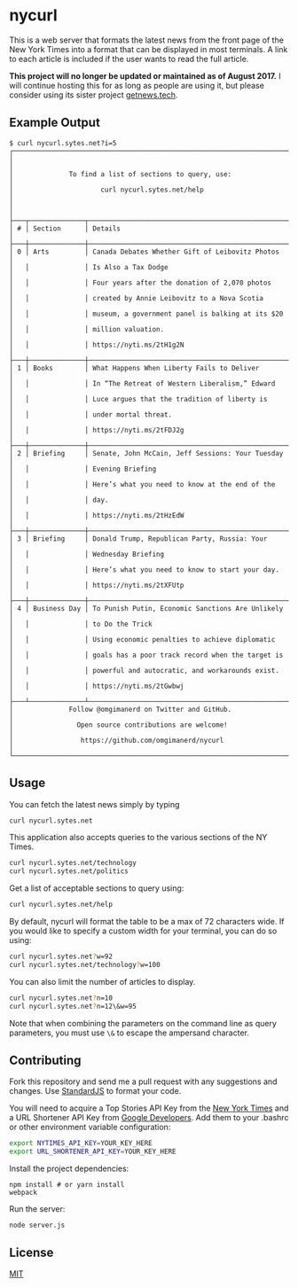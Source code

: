 # nycurl
This is a web server that formats the latest news from the front page of the
New York Times into a format that can be displayed in most terminals. A link
to each article is included if the user wants to read the full article.

**This project will no longer be updated or maintained as of August 2017.** I
will continue hosting this for as long as people are using it, but please
consider using its sister project
[getnews.tech](https://github.com/omgimanerd/getnews.tech).

## Example Output
```
$ curl nycurl.sytes.net?i=5
┌──────────────────────────────────────────────────────────────────────┐
│                                                                      │
│              To find a list of sections to query, use:               │
│                      curl nycurl.sytes.net/help                      │
│                                                                      │
├───┬──────────────┬───────────────────────────────────────────────────┤
│ # │ Section      │ Details                                           │
├───┼──────────────┼───────────────────────────────────────────────────┤
│ 0 │ Arts         │ Canada Debates Whether Gift of Leibovitz Photos   │
│   │              │ Is Also a Tax Dodge                               │
│   │              │ Four years after the donation of 2,070 photos     │
│   │              │ created by Annie Leibovitz to a Nova Scotia       │
│   │              │ museum, a government panel is balking at its $20  │
│   │              │ million valuation.                                │
│   │              │ https://nyti.ms/2tH1g2N                           │
├───┼──────────────┼───────────────────────────────────────────────────┤
│ 1 │ Books        │ What Happens When Liberty Fails to Deliver        │
│   │              │ In “The Retreat of Western Liberalism,” Edward    │
│   │              │ Luce argues that the tradition of liberty is      │
│   │              │ under mortal threat.                              │
│   │              │ https://nyti.ms/2tFDJ2g                           │
├───┼──────────────┼───────────────────────────────────────────────────┤
│ 2 │ Briefing     │ Senate, John McCain, Jeff Sessions: Your Tuesday  │
│   │              │ Evening Briefing                                  │
│   │              │ Here’s what you need to know at the end of the    │
│   │              │ day.                                              │
│   │              │ https://nyti.ms/2tHzEdW                           │
├───┼──────────────┼───────────────────────────────────────────────────┤
│ 3 │ Briefing     │ Donald Trump, Republican Party, Russia: Your      │
│   │              │ Wednesday Briefing                                │
│   │              │ Here’s what you need to know to start your day.   │
│   │              │ https://nyti.ms/2tXFUtp                           │
├───┼──────────────┼───────────────────────────────────────────────────┤
│ 4 │ Business Day │ To Punish Putin, Economic Sanctions Are Unlikely  │
│   │              │ to Do the Trick                                   │
│   │              │ Using economic penalties to achieve diplomatic    │
│   │              │ goals has a poor track record when the target is  │
│   │              │ powerful and autocratic, and workarounds exist.   │
│   │              │ https://nyti.ms/2tGwbwj                           │
├───┴──────────────┴───────────────────────────────────────────────────┤
│              Follow @omgimanerd on Twitter and GitHub.               │
│                Open source contributions are welcome!                │
│                 https://github.com/omgimanerd/nycurl                 │
└──────────────────────────────────────────────────────────────────────┘
```

## Usage
You can fetch the latest news simply by typing  
```bash
curl nycurl.sytes.net
```
This application also accepts queries to the various sections of the NY Times.
```bash
curl nycurl.sytes.net/technology
curl nycurl.sytes.net/politics
```
Get a list of acceptable sections to query using:
```bash
curl nycurl.sytes.net/help
```
By default, nycurl will format the table to be a max of 72 characters wide.
If you would like to specify a custom width for your terminal, you can do so
using:
```bash
curl nycurl.sytes.net?w=92
curl nycurl.sytes.net/technology?w=100
```
You can also limit the number of articles to display.
```bash
curl nycurl.sytes.net?n=10
curl nycurl.sytes.net?n=12\&w=95
```
Note that when combining the parameters on the command line as query parameters,
you must use `\&` to escape the ampersand character.

## Contributing
Fork this repository and send me a pull request with any suggestions and
changes. Use [StandardJS](https://standardjs.com/) to format your code.

You will need to acquire a Top Stories API Key from the
[New York Times](http://developer.nytimes.com) 
and a URL Shortener API Key from
[Google Developers](https://console.developers.google.com). Add them to your .bashrc
or other environment variable configuration:
```bash
export NYTIMES_API_KEY=YOUR_KEY_HERE
export URL_SHORTENER_API_KEY=YOUR_KEY_HERE
```

Install the project dependencies:
```
npm install # or yarn install
webpack
```

Run the server:
```
node server.js
```

## License
[MIT](https://github.com/omgimanerd/nycurl/blob/master/LICENSE)
